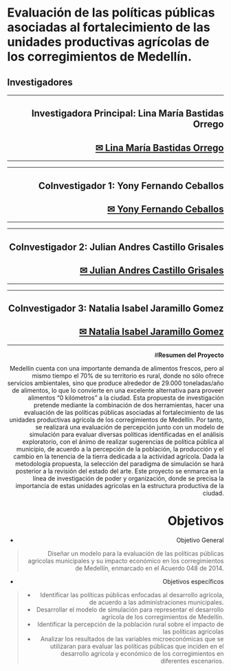 # Evaluación de las políticas públicas asociadas al fortalecimiento de las unidades productivas agrícolas de los corregimientos de Medellín.

## Investigadores

<hr size=1 noshade color="black">
<div align="right">
<h2> Investigadora Principal: Lina María Bastidas Orrego</h2>
<h2><a href="mailto:lina.bastidas@uniremington.edu.co">✉ Lina María Bastidas Orrego </a></h2>
<hr size=1 noshade color="black">

<hr size=1 noshade color="black">
<div align="right">
<h2> CoInvestigador 1: Yony Fernando Ceballos</h2>
<h2><a href="mailto:yony.ceballos@udea.edu.co">✉ Yony Fernando Ceballos </a></h2>
<hr size=1 noshade color="black">

<hr size=1 noshade color="black">
<div align="right">
<h2> CoInvestigador 2: Julian Andres Castillo Grisales</h2>
<h2><a href="mailto:julian.castillo@iudigital.edu.co">✉ Julian Andres Castillo Grisales</a></h2>
<hr size=1 noshade color="black">

<hr size=1 noshade color="black">
<div align="right">
<h2> CoInvestigador 3: Natalia Isabel Jaramillo Gomez</h2>
<h2><a href="mailto:nataliaisabeljaramillogomez@fumc.edu.co">✉ Natalia Isabel Jaramillo Gomez</a></h2>
<hr size=1 noshade color="black">

#**Resumen del Proyecto**

Medellín cuenta con una importante demanda de alimentos frescos, pero al mismo tiempo el 70% de su territorio es rural, donde no sólo ofrece servicios ambientales, sino que produce alrededor de 29.000 toneladas/año de alimentos, lo que lo convierte en una excelente alternativa para proveer alimentos “0 kilómetros” a la ciudad. Esta propuesta de investigación pretende mediante la combinación de dos herramientas, hacer una evaluación de las políticas públicas asociadas al fortalecimiento de las unidades productivas agrícola de los corregimientos de Medellín. Por tanto, se realizará una evaluación de percepción junto con un modelo de simulación para evaluar diversas políticas identificadas en el análisis exploratorio, con el ánimo de realizar sugerencias de política pública al municipio, de acuerdo a la percepción de la población, la producción y el cambio en la tenencia de la tierra dedicada a la actividad agrícola. Dada la metodología propuesta, la selección del paradigma de simulación se hará posterior a la revisión del estado del arte. Este proyecto se enmarca en la línea de investigación de poder y organización, donde se precisa la importancia de estas unidades agrícolas en la estructura productiva de la ciudad.

# **Objetivos**

*   Objetivo General
>Diseñar un modelo para la evaluación de las políticas públicas agrícolas municipales y su impacto económico en los corregimientos de Medellín, enmarcado en el Acuerdo 048 de 2014.

*   Objetivos específicos
>*   Identificar las políticas públicas enfocadas al desarrollo agrícola, de acuerdo a las administraciones municipales.
>*   Desarrollar el modelo de simulación para representar el desarrollo agrícola de los corregimientos de Medellín.
>*   Identificar la percepción de la población rural sobre el impacto de las políticas agrícolas
>*   Analizar los resultados de las variables microeconómicas que se utilizaran para evaluar las políticas públicas que inciden en el desarrollo agrícola y económico de los corregimientos en diferentes escenarios.
